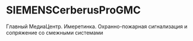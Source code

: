 # SIEMENSCerberusProGMC
Главный МедиаЦентр. Имеретинка. Охранно-пожарная сигнализация и сопряжение со смежными системами
